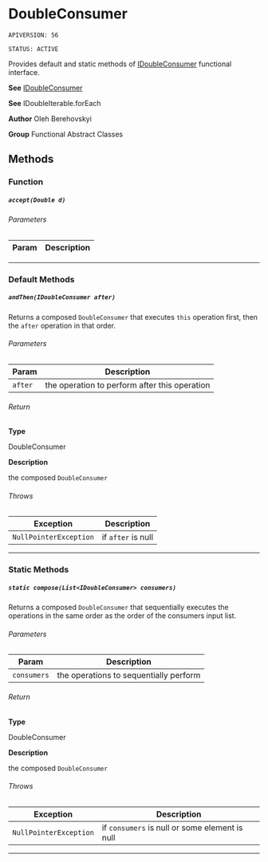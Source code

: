 # DoubleConsumer

`APIVERSION: 56`

`STATUS: ACTIVE`

Provides default and static methods of [IDoubleConsumer](/docs/Functional-Interfaces/IDoubleConsumer.md) functional interface.


**See** [IDoubleConsumer](/docs/Functional-Interfaces/IDoubleConsumer.md)


**See** IDoubleIterable.forEach


**Author** Oleh Berehovskyi


**Group** Functional Abstract Classes

## Methods
### Function
##### `accept(Double d)`
###### Parameters
|Param|Description|
|---|---|

---
### Default Methods
##### `andThen(IDoubleConsumer after)`

Returns a composed `DoubleConsumer` that executes `this` operation first, then the `after` operation in that order.

###### Parameters
|Param|Description|
|---|---|
|`after`|the operation to perform after this operation|

###### Return

**Type**

DoubleConsumer

**Description**

the composed `DoubleConsumer`

###### Throws
|Exception|Description|
|---|---|
|`NullPointerException`|if `after` is null|

---
### Static Methods
##### `static compose(List<IDoubleConsumer> consumers)`

Returns a composed `DoubleConsumer` that sequentially executes the operations in the same order as the order of the consumers input list.

###### Parameters
|Param|Description|
|---|---|
|`consumers`|the operations to sequentially perform|

###### Return

**Type**

DoubleConsumer

**Description**

the composed `DoubleConsumer`

###### Throws
|Exception|Description|
|---|---|
|`NullPointerException`|if `consumers` is null or some element is null|

---
